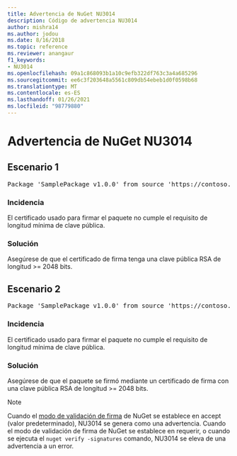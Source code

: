 ```yaml
---
title: Advertencia de NuGet NU3014
description: Código de advertencia NU3014
author: mishra14
ms.author: jodou
ms.date: 8/16/2018
ms.topic: reference
ms.reviewer: anangaur
f1_keywords:
- NU3014
ms.openlocfilehash: 09a1c868093b1a10c9efb322df763c3a4a685296
ms.sourcegitcommit: ee6c3f203648a5561c809db54ebeb1d0f0598b68
ms.translationtype: MT
ms.contentlocale: es-ES
ms.lasthandoff: 01/26/2021
ms.locfileid: "98779880"
---
```

# <a name="nuget-warning-nu3014"></a>Advertencia de NuGet NU3014

## <a name="scenario-1"></a>Escenario 1

<pre>Package 'SamplePackage v1.0.0' from source 'https://contoso.com/index.json': The signing certificate does not meet a minimum public key length requirement.</pre>

### <a name="issue"></a>Incidencia

El certificado usado para firmar el paquete no cumple el requisito de longitud mínima de clave pública.


### <a name="solution"></a>Solución

Asegúrese de que el certificado de firma tenga una clave pública RSA de longitud >= 2048 bits.



## <a name="scenario-2"></a>Escenario 2

<pre>Package 'SamplePackage v1.0.0' from source 'https://contoso.com/index.json': The primary signature's certificate does not meet a minimum public key length requirement.</pre>

### <a name="issue"></a>Incidencia

El certificado usado para firmar el paquete no cumple el requisito de longitud mínima de clave pública.


### <a name="solution"></a>Solución

Asegúrese de que el paquete se firmó mediante un certificado de firma con una clave pública RSA de longitud >= 2048 bits.


> [!Note]
> Cuando el [modo de validación de firma](../../consume-packages/installing-signed-packages.md#configure-package-signature-requirements) de NuGet se establece en accept (valor predeterminado), NU3014 se genera como una advertencia. Cuando el modo de validación de firma de NuGet se establece en requerir, o cuando se ejecuta el `nuget verify -signatures` comando, NU3014 se eleva de una advertencia a un error. 
